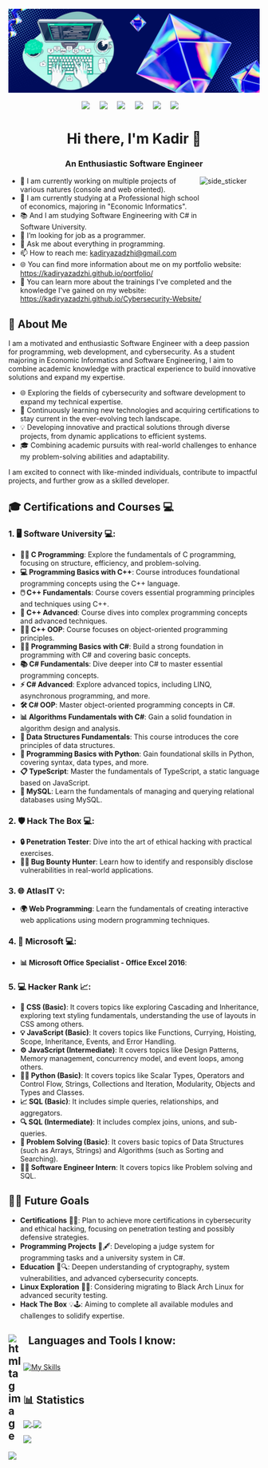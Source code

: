 ![Header](./header-image.png)

<p align="center">
  <a href="https://www.facebook.com/kadir.yazadji.1"><img src="https://img.shields.io/badge/facebook-%233B5998.svg?&style=for-the-badge&logo=facebook&logoColor=white" /></a>&nbsp;&nbsp;&nbsp;&nbsp;
  <a href="https://www.instagram.com/_qzadji_?igsh=bGx3djFjeHhheTFm"><img src="https://img.shields.io/badge/instagram-%23dc2743.svg?&style=for-the-badge&logo=instagram&logoColor=white" /></a>&nbsp;&nbsp;&nbsp;&nbsp;
  <a href="mailto:kadiryazadzhi@gmail.com"><img src="https://img.shields.io/badge/gmail-%23D14836.svg?&style=for-the-badge&logo=gmail&logoColor=white" /></a>&nbsp;&nbsp;&nbsp;&nbsp;
  <a href="mailto:kyuya_2020g@pgiblg.com"><img src="https://img.shields.io/badge/Outlook-%230078D4.svg?&style=for-the-badge&logo=microsoft-outlook&logoColor=white" /></a>&nbsp;&nbsp;&nbsp;&nbsp;
  <a href="https://www.hackerrank.com/profile/kadiryazadzhi"><img src="https://img.shields.io/badge/-Hackerrank-00EA64?style=for-the-badge&logo=HackerRank&logoColor=white" /></a>&nbsp;&nbsp;&nbsp;&nbsp;
  <a href="https://leetcode.com/u/KadirYazadzhi34/"><img src="https://img.shields.io/badge/-LeetCode-FFA116?style=for-the-badge&logo=LeetCode&logoColor=black" /></a>&nbsp;&nbsp;&nbsp;&nbsp;
</p>

<h1 align="center">Hi there, I'm Kadir 👋</h1> 
<h3 align="center">An Enthusiastic Software Engineer</h3>

<img align="right" width=120px height=110px alt="side_sticker" src="https://media.giphy.com/media/TEnXkcsHrP4YedChhA/giphy.gif" />

- 🔭 I am currently working on multiple projects of various natures (console and web oriented).
- 🌱 I am currently studying at a Professional high school of economics, majoring in "Economic Informatics".
- 📚 And I am studying Software Engineering with C# in Software University.
- 🤔 I’m looking for job as a programmer.
- 💬 Ask me about everything in programming.
- 📫 How to reach me: kadiryazadzhi@gmail.com
- 🌐 You can find more information about me on my portfolio website: https://kadiryazadzhi.github.io/portfolio/
- 📑 You can learn more about the trainings I've completed and the knowledge I've gained on my website: https://kadiryazadzhi.github.io/Cybersecurity-Website/


## 🎯 About Me

I am a motivated and enthusiastic Software Engineer with a deep passion for programming, web development, and cybersecurity. As a student majoring in Economic Informatics and Software Engineering, I aim to combine academic knowledge with practical experience to build innovative solutions and expand my expertise.

  - 🌐 Exploring the fields of cybersecurity and software development to expand my technical expertise.
  - 📜 Continuously learning new technologies and acquiring certifications to stay current in the ever-evolving tech landscape.
  - 💡 Developing innovative and practical solutions through diverse projects, from dynamic applications to efficient systems.
  - 🎓 Combining academic pursuits with real-world challenges to enhance my problem-solving abilities and adaptability.

I am excited to connect with like-minded individuals, contribute to impactful projects, and further grow as a skilled developer.


## 🎓 Certifications and Courses 💻

### 1. 🖥️ Software University 💻:
   - **🧑‍💻 C Programming**: Explore the fundamentals of C programming, focusing on structure, efficiency, and problem-solving.
   - **💻 Programming Basics with C++**: Course introduces foundational programming concepts using the C++ language.
   - **🖱️ C++ Fundamentals**: Course covers essential programming principles and techniques using C++.
   - **🔧 C++ Advanced**: Course dives into complex programming concepts and advanced techniques.
   - **🧑‍💻 C++ OOP**: Course focuses on object-oriented programming principles.
   - **👨‍💻 Programming Basics with C#**: Build a strong foundation in programming with C# and covering basic concepts.
   - **📚 C# Fundamentals**: Dive deeper into C# to master essential programming concepts.
   - **⚡ C# Advanced**: Explore advanced topics, including LINQ, asynchronous programming, and more.
   - **🛠️ C# OOP**: Master object-oriented programming concepts in C#.
   - **📊 Algorithms Fundamentals with C#**: Gain a solid foundation in algorithm design and analysis.
   - **🌳 Data Structures Fundamentals**: This course introduces the core principles of data structures.
   - **🐍 Programming Basics with Python**: Gain foundational skills in Python, covering syntax, data types, and more.
   - **📋 TypeScript**: Master the fundamentals of TypeScript, a static language based on JavaScript.
   - **💾 MySQL**: Learn the fundamentals of managing and querying relational databases using MySQL.

### 2. 🛡️ Hack The Box 💻:
   - **🔒 Penetration Tester**: Dive into the art of ethical hacking with practical exercises.
   - **🕵️‍♂️ Bug Bounty Hunter**: Learn how to identify and responsibly disclose vulnerabilities in real-world applications.

### 3. 🌐 AtlasIT 💡:
   - **🌍 Web Programming**: Learn the fundamentals of creating interactive web applications using modern programming techniques.

### 4. 🏢 Microsoft 💻:
   - **📊 Microsoft Office Specialist - Office Excel 2016**: 

### 5. 💻 Hacker Rank 📈:
   - **🎨 CSS (Basic)**: It covers topics like exploring Cascading and Inheritance, exploring text styling fundamentals, understanding the use of layouts in CSS among others.
   - **💡 JavaScript (Basic)**: It covers topics like Functions, Currying, Hoisting, Scope, Inheritance, Events, and Error Handling.
   - **⚙️ JavaScript (Intermediate)**: It covers topics like Design Patterns, Memory management, concurrency model, and event loops, among others.
   - **🧑‍💻 Python (Basic)**: It covers topics like Scalar Types, Operators and Control Flow, Strings, Collections and Iteration, Modularity, Objects and Types and Classes.
   - **📈 SQL (Basic)**: It includes simple queries, relationships, and aggregators.
   - **🔍 SQL (Intermediate)**: It includes complex joins, unions, and sub-queries.
   - **🧩 Problem Solving (Basic)**: It covers basic topics of Data Structures (such as Arrays, Strings) and Algorithms (such as Sorting and Searching).
   - **👨‍💻 Software Engineer Intern**: It covers topics like Problem solving and SQL.

## 🚀✨ Future Goals 

- **Certifications** 🏅🎯: Plan to achieve more certifications in cybersecurity and ethical hacking, focusing on penetration testing and possibly defensive strategies.  
- **Programming Projects** 💾🖋️: Developing a judge system for programming tasks and a university system in C#.  
- **Education** 📘🔍: Deepen understanding of cryptography, system vulnerabilities, and advanced cybersecurity concepts.  
- **Linux Exploration** 🐧🔧: Considering migrating to Black Arch Linux for advanced security testing.  
- **Hack The Box** 💡🕹️: Aiming to complete all available modules and challenges to solidify expertise.  


## <img align="left" alt="html tag image" src="https://media2.giphy.com/media/QssGEmpkyEOhBCb7e1/giphy.gif?cid=ecf05e47a0n3gi1bfqntqmob8g9aid1oyj2wr3ds3mg700bl&rid=giphy.gif" width="25" style="margin-right: 5px;"> &nbsp; Languages and Tools I know:
<div style="display: flex; align-items: center;">
    
[![My Skills](https://skillicons.dev/icons?i=html,css,js,ts,bootstrap,tailwind,c,cpp,cs,py,mysql,postgres,bash,powershell,git,github,linux,kali,clion,rider,webstorm,vscode)](https://skillicons.dev)

</div>

## 📊 Statistics

<a href="https://github.com/KadirYazadzhi">
  <img height=200 align="center" src="https://github-readme-stats.vercel.app/api?username=KadirYazadzhi&show_icons=true&locale=en&theme=tokyonight" />
</a>
<a href="https://github.com/KadirYazadzhi">
  <img height=200 align="center" src="https://github-readme-stats.vercel.app/api/top-langs?username=KadirYazadzhi&layout=compact&theme=tokyonight&langs_count=8&card_width=330" />
</a>

[![](https://github-readme-activity-graph.vercel.app/graph?username=KadirYazadzhi&bg_color=1a1b27&color=99c1f1&line=70a5fd&point=99c1f1&area=true&hide_border=true)](https://github.com/ashutosh00710/github-readme-activity-graph)

[![](https://github-readme-stats.vercel.app/api/wakatime?username=KadirYazadzhi&theme=tokyonight)](https://github.com/KadirYazadzhi)

